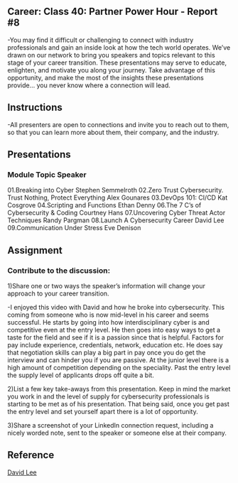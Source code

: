 ## Career: Class 40: Partner Power Hour - Report #8

-You may find it difficult or challenging to connect with industry professionals and gain an inside look at how the tech world operates. We’ve drawn on our network to bring you speakers and topics relevant to this stage of your career transition. These presentations may serve to educate, enlighten, and motivate you along your journey. Take advantage of this opportunity, and make the most of the insights these presentations provide… you never know where a connection will lead.

## Instructions

-All presenters are open to connections and invite you to reach out to them, so that you can learn more about them, their company, and the industry.

## Presentations

### Module	Topic	Speaker

01.Breaking into Cyber	Stephen Semmelroth
02.Zero Trust Cybersecurity. Trust Nothing, Protect Everything	Alex Gounares
03.DevOps 101: CI/CD	Kat Cosgrove
04.Scripting and Functions	Ethan Denny
06.The 7 C’s of Cybersecurity & Coding	Courtney Hans
07.Uncovering Cyber Threat Actor Techniques	Randy Pargman
08.Launch A Cybersecurity Career	David Lee
09.Communication Under Stress	Eve Denison

## Assignment

### Contribute to the discussion:

1)Share one or two ways the speaker’s information will change your approach to your career transition.

-I enjoyed this video with David and how he broke into cybersecurity. This coming from someone who is now mid-level in his career and seems successful. He starts by going into how interdisciplinary cyber is and competitive even at the entry level. He then goes into easy ways to get a taste for the field and see if it is a passion since that is helpful. Factors for pay include experience, credentials, network, education etc. He does say that negotiation skills can play a big part in pay once you do get the interview and can hinder you if you are passive. At the junior level there is a high amount of competition depending on the speciality. Past the entry level the supply level of applicants drops off quite a bit.

2)List a few key take-aways from this presentation.
Keep in mind the market you work in and the level of supply for cybersecurity professionals is starting to be met as of his presentation. That being said, once you get past the entry level and set yourself apart there is a lot of opportunity. 

3)Share a screenshot of your LinkedIn connection request, including a nicely worded note, sent to the speaker or someone else at their company.

## Reference

[David Lee](https://youtu.be/1V66qgyBKDw) 


